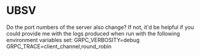 # UBSV


Do the port numbers of the server also change? If not, it'd be helpful if you could provide me with the logs produced when run with the following environment variables set: GRPC_VERBOSITY=debug GRPC_TRACE=client_channel,round_robin
